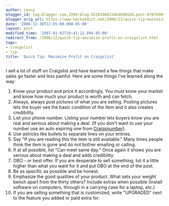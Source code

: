 ```yaml
---
author: jenny
blogger_id: tag:blogger.com,1999:blog-5518298822864690168.post-6707690956249662233
blogger_orig_url: https://www.hackaddict.net/2006/12/quick-tip-mazimize-profit-on-craigslist.html
date: '2006-12-30T12:05:00.000-05:00'
layout: post
modified_time: '2007-01-02T19:41:12.894-05:00'
redirect_from: /2006/12/quick-tip-mazimize-profit-on-craigslist.html
tags:
- craigslist
- tip
title: 'Quick Tip: Maximize Profit on Craigslist'
---
```


I sell a lot of stuff on Craigslist and have learned a few things that make sales go faster and less painful.  Here are some things I've learned along the way:

<ol><li>Know your product and price it accordingly.  You must know your market and know how much your product is worth and can fetch. 

</li><li>Always, always post pictures of what you are selling.  Posting pictures lets the buyer see the basic condition of the item and it also creates credibility.</li><li>List your phone number.  Listing your number lets buyers know you are real and serious about making a deal. (If you don't want to use your number use an auto expiring one from <a href="http://www.craigsnumber.com/">Craigsnumber</a>).</li><li>Use astricks like bullets to separate lines on your entries.</li><li>Say "If you are reading this the item is still available."  Many times people think the item is gone and do not bother emailing or calling.</li><li>If at all possible, list "Can meet same day."  Once again it shows you are serious about making a deal and adds credibility.</li><li>OBO - or best offer.  If you are desperate to sell something, list it a little higher than what you want for it and put OBO at the end of the post.</li><li>Be as specific as possible and be honest.</li><li>Emphasize the good qualities of your product.  What sets your weight bench apart from the thirty others?  Include extras when possible (Install software on computers, through in a carrying case for a laptop, etc.)</li><li>If you are selling something that is customized, write "UPGRADED" next to the feature you added or paid extra for.</li></ol>